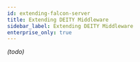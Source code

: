 ```yaml
---
id: extending-falcon-server
title: Extending DEITY Middleware
sidebar_label: Extending DEITY Middleware
enterprise_only: true
---
```


_(todo)_
